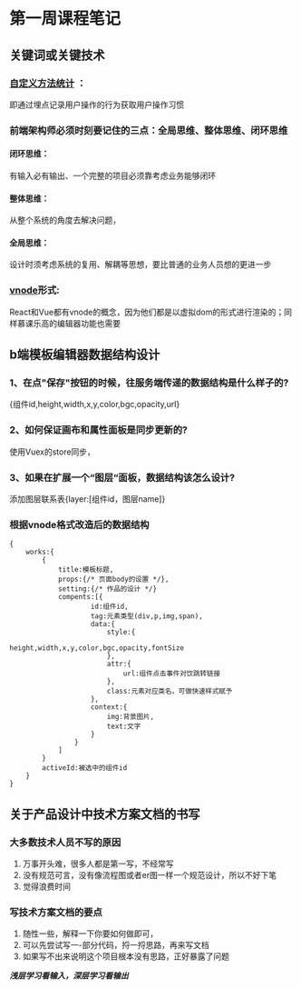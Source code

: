 # 第一周课程笔记
## 关键词或关键技术
### [自定义方法统计](https://zhuanlan.zhihu.com/p/50951204)​ ：
即通过埋点记录用户操作的行为获取用户操作习惯
### 前端架构师必须时刻要记住的三点：全局思维、整体思维、闭环思维
#### **闭环思维**：
有输入必有输出、一个完整的项目必须靠考虑业务能够闭环
#### **整体思维**：
从整个系统的角度去解决问题，
#### **全局思维**：
设计时须考虑系统的复用、解耦等思想，要比普通的业务人员想的更进一步
### **[vnode​](https://blog.csdn.net/qq_42005992/article/details/110131174)** 形式:
React和Vue都有vnode的概念，因为他们都是以虚拟dom的形式进行渲染的；同样慕课乐高的编辑器功能也需要

## b端模板编辑器数据结构设计
### 1、在点"保存"按钮的时候，往服务端传递的数据结构是什么样子的?
{组件id,height,width,x,y,color,bgc,opacity,url}
### 2、如何保证画布和属性面板是同步更新的?
使用Vuex的store同步，
### 3、如果在扩展一个“图层“面板，数据结构该怎么设计?
添加图层联系表{layer:[组件id，图层name]}
### 根据vnode格式改造后的数据结构
```
{
    works:{
        {
            title:模板标题,
            props:{/* 页面body的设置 */},
            setting:{/* 作品的设计 */}
            compents:[{
                    id:组件id,
                    tag:元素类型(div,p,img,span),
                    data:{
                        style:{
                            height,width,x,y,color,bgc,opacity,fontSize
                        },
                        attr:{
                            url:组件点击事件对饮跳转链接        
                        },
                        class:元素对应类名，可做快速样式赋予
                    },
                    context:{
                        img:背景图片,
                        text:文字    
                    }
                }
            ]
        }
        activeId:被选中的组件id
    }
}
```

## 关于产品设计中技术方案文档的书写
### 大多数技术人员不写的原因
1. 万事开头难，很多人都是第一写，不经常写
2. 没有规范可言，没有像流程图或者er图一样一个规范设计，所以不好下笔
3. 觉得浪费时间
### 写技术方案文档的要点
1. 随性一些，解释一下你要如何做即可，
2. 可以先尝试写一-部分代码，捋一捋思路，再来写文档
3. 如果写不出来说明这个项目根本没有思路，正好暴露了问题

***浅层学习看输入，深层学习看输出***